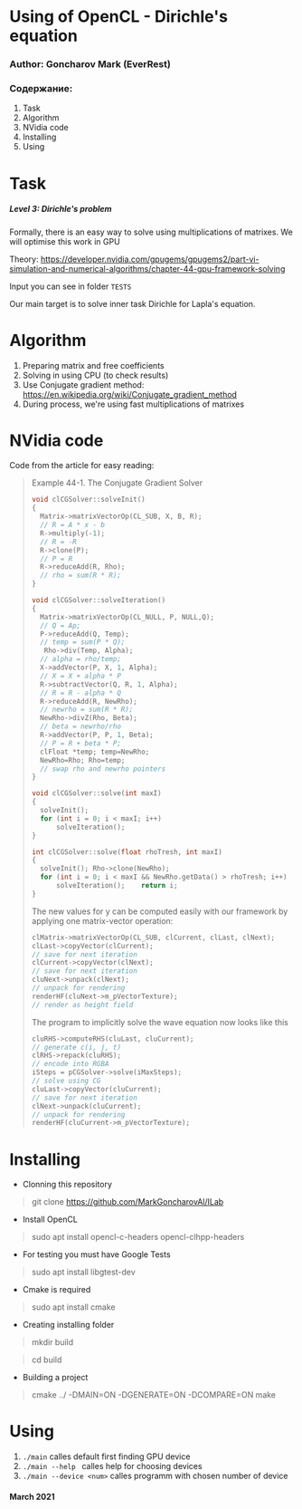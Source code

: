 # Using of OpenCL - Dirichle's equation #
### Author: Goncharov Mark (EverRest) ###

### Содержание: ###
1. Task
2. Algorithm
3. NVidia code
4. Installing
5. Using

Task
====
##### Level 3: Dirichle's problem
Formally, there is an easy way to solve using multiplications of matrixes.
We will optimise this work in GPU

Theory:
https://developer.nvidia.com/gpugems/gpugems2/part-vi-simulation-and-numerical-algorithms/chapter-44-gpu-framework-solving

Input you can see in folder ```TESTS```

Our main target is to solve inner task Dirichle for Lapla's equation.

Algorithm
===========

1. Preparing matrix and free coefficients
2. Solving in using CPU (to check results)
3. Use Conjugate gradient method: https://en.wikipedia.org/wiki/Conjugate_gradient_method
4. During process, we're using fast multiplications of matrixes

NVidia code
===========
 Code from the article for easy reading:
> Example 44-1. The Conjugate Gradient Solver
> ```c
> void clCGSolver::solveInit() 
> {    
>   Matrix->matrixVectorOp(CL_SUB, X, B, R); 
>   // R = A * x - b    
>   R->multiply(-1);  
>   // R = -R    
>   R->clone(P);  
>   // P = R    
>   R->reduceAdd(R, Rho);  
>   // rho = sum(R * R);    
> }  
> 
> void clCGSolver::solveIteration() 
> {    
>   Matrix->matrixVectorOp(CL_NULL, P, NULL,Q);  
>   // Q = Ap;    
>   P->reduceAdd(Q, Temp);  
>   // temp = sum(P * Q);    
>    Rho->div(Temp, Alpha);  
>   // alpha = rho/temp;      
>   X->addVector(P, X, 1, Alpha);  
>   // X = X + alpha * P    
>   R->subtractVector(Q, R, 1, Alpha);  
>   // R = R - alpha * Q    
>   R->reduceAdd(R, NewRho);  
>   // newrho = sum(R * R);    
>   NewRho->divZ(Rho, Beta);  
>   // beta = newrho/rho      
>   R->addVector(P, P, 1, Beta);  
>   // P = R + beta * P;    
>   clFloat *temp; temp=NewRho;    
>   NewRho=Rho; Rho=temp;  
>   // swap rho and newrho pointers  
> }  
> 
> void clCGSolver::solve(int maxI) 
> {    
>   solveInit();    
>   for (int i = 0; i < maxI; i++) 
>       solveIteration();  
> }      
> 
> int clCGSolver::solve(float rhoTresh, int maxI) 
> {    
>   solveInit(); Rho->clone(NewRho);    
>   for (int i = 0; i < maxI && NewRho.getData() > rhoTresh; i++)       
>       solveIteration();    return i;  
> } 
> ```
> 
> The new values for y can be computed easily with our framework by applying one matrix-vector operation:
> ````c
> clMatrix->matrixVectorOp(CL_SUB, clCurrent, clLast, clNext);    
> clLast->copyVector(clCurrent);        
> // save for next iteration  
> clCurrent->copyVector(clNext);        
> // save for next iteration  
> cluNext->unpack(clNext);              
> // unpack for rendering    
> renderHF(cluNext->m_pVectorTexture);  
> // render as height field 
> ````
> 
> The program to implicitly solve the wave equation now looks like this
> ````c
> cluRHS->computeRHS(cluLast, cluCurrent); 
> // generate c(i, j, t)  
> clRHS->repack(cluRHS);                   
> // encode into RGBA    
> iSteps = pCGSolver->solve(iMaxSteps);    
> // solve using CG    
> cluLast->copyVector(cluCurrent);         
> // save for next iteration    
> clNext->unpack(cluCurrent);              
> // unpack for rendering  
> renderHF(cluCurrent->m_pVectorTexture); 
> ```` 

Installing
=========
* Clonning this repository
>git clone https://github.com/MarkGoncharovAl/ILab
* Install OpenCL
>sudo apt install opencl-c-headers opencl-clhpp-headers
* For testing you must have Google Tests
>sudo apt install libgtest-dev
* Cmake is required
>sudo apt install cmake
* Creating installing folder

>mkdir build

>cd build

* Building a project 
>cmake ../ -DMAIN=ON -DGENERATE=ON -DCOMPARE=ON
>make

Using
=====
1. ```./main``` calles default first finding GPU device
2. ```./main --help ``` calles help for choosing devices
3. ```./main --device <num>``` calles programm with chosen number of device

#### March 2021